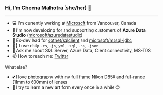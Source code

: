 ### Hi, I'm Cheena Malhotra (she/her) 👋
----

- 💻 I'm currently working at [Microsoft](https://github.com/microsoft) from Vancouver, Canada
- 🔭 I'm now developing for and supporting customers of **Azure Data Studio** ([microsoft/azuredatastudio](https://github.com/microsoft/azuredatastudio))
- 🌱 Ex-dev lead for [dotnet/sqlclient](https://github.com/dotnet/sqlclient) and [microsoft/mssql-jdbc](https://github.com/microsoft/mssql-jdbc)
- 👩‍💻 I use daily `.cs`, `.js`, `yml`, `.sql`, `.ps`, `.json`
- 💬 Ask me about SQL Server, Azure Data, Client connectivity, MS-TDS
- 📫 How to reach me: [Twitter](https://twitter.com/cheenamalhotra)

What else?
- 💕 I love photography with my full frame Nikon D850 and full-range (11mm to 600mm) of lenses
- 🎨 I try to learn a new art form every once in a while 😊
